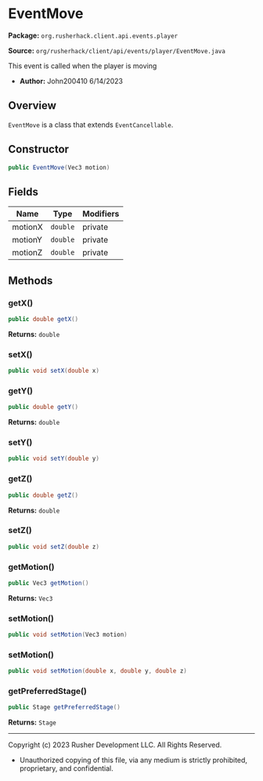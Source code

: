 # EventMove

**Package:** `org.rusherhack.client.api.events.player`

**Source:** `org/rusherhack/client/api/events/player/EventMove.java`

This event is called when the player is moving
* **Author:** John200410 6/14/2023



## Overview

`EventMove` is a class that extends `EventCancellable`.

## Constructor

```java
public EventMove(Vec3 motion)
```

## Fields

| Name | Type | Modifiers |
|------|------|----------|
| motionX | `double` | private |
| motionY | `double` | private |
| motionZ | `double` | private |


## Methods

### getX()

```java
public double getX()
```

**Returns:** `double`

### setX()

```java
public void setX(double x)
```

### getY()

```java
public double getY()
```

**Returns:** `double`

### setY()

```java
public void setY(double y)
```

### getZ()

```java
public double getZ()
```

**Returns:** `double`

### setZ()

```java
public void setZ(double z)
```

### getMotion()

```java
public Vec3 getMotion()
```

**Returns:** `Vec3`

### setMotion()

```java
public void setMotion(Vec3 motion)
```

### setMotion()

```java
public void setMotion(double x, double y, double z)
```

### getPreferredStage()

```java
public Stage getPreferredStage()
```

**Returns:** `Stage`

---

Copyright (c) 2023 Rusher Development LLC. All Rights Reserved.
* Unauthorized copying of this file, via any medium is strictly prohibited, proprietary, and confidential.
